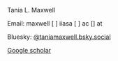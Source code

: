 Tania L. Maxwell

Email: maxwell [ ] iiasa [ ] ac [] at

Bluesky: [@taniamaxwell.bsky.social](https://bsky.app/profile/taniamaxwell.bsky.social)

[Google scholar](https://scholar.google.com/citations?user=BnCknmEAAAAJ&hl=en)
